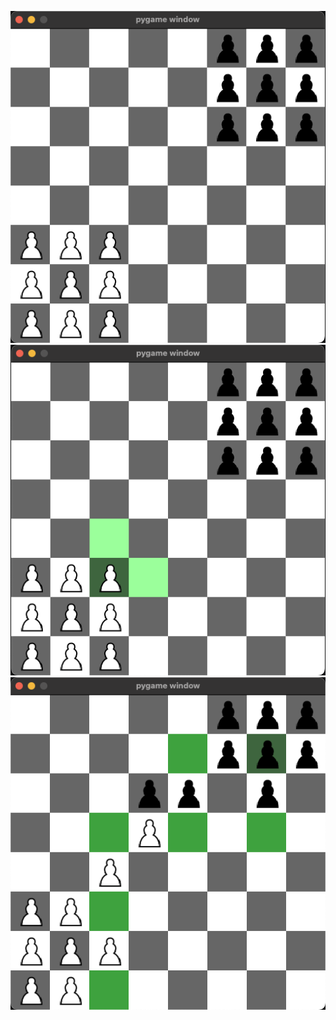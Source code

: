 ![alt text](screenshot1.png "Screenshot 1")
![alt text](screenshot2.png "Screenshot 2")
![alt text](screenshot3.png "Screenshot 3")

